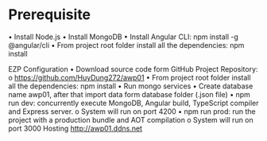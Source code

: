 # Prerequisite
•	Install Node.js
•	Install MongoDB
•	Install Angular CLI: npm install -g @angular/cli
•	From project root folder install all the dependencies: npm install

EZP Configuration 
•	Download source code form GitHub Project Repository:
o	https://github.com/HuyDung272/awp01
•	From project root folder install all the dependencies: npm install 
•	Run mongo services
•	Create database name awp01, after that import data form database folder (.json file) 
•	npm run dev: concurrently execute MongoDB, Angular build, TypeScript compiler and Express server.
o	System will run on port 4200
•	npm run prod: run the project with a production bundle and AOT compilation
o	System will run on port 3000
Hosting
http://awp01.ddns.net
